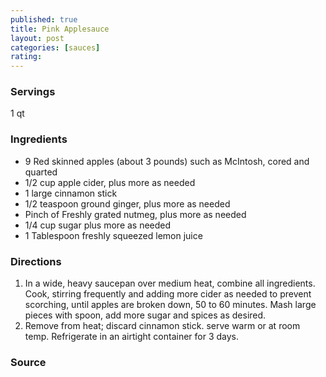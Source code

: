 ```yaml
---
published: true
title: Pink Applesauce
layout: post
categories: [sauces]
rating: 
---
```

### Servings
1 qt

### Ingredients
- 9 Red skinned apples (about 3 pounds) such as McIntosh, cored and quarted
- 1/2 cup apple cider, plus more as needed
- 1 large cinnamon stick
- 1/2 teaspoon ground ginger, plus more as needed
- Pinch of Freshly grated nutmeg, plus more as needed
- 1/4 cup sugar plus more as needed
- 1 Tablespoon freshly squeezed lemon juice



### Directions
1. In a wide, heavy saucepan over medium heat, combine all ingredients.  Cook, stirring frequently and adding more cider as needed to prevent scorching, until apples are broken down, 50 to 60 minutes.  Mash large pieces with spoon, add more sugar and spices as desired.
2. Remove from heat; discard cinnamon stick.  serve warm or at room temp.  Refrigerate in an airtight container for 3 days.

### Source

